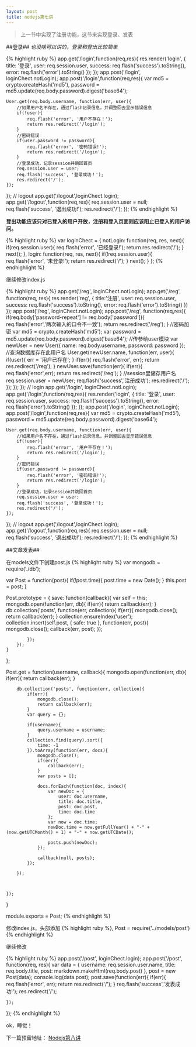```yaml
---
layout: post
title: nodejs第七讲
---
```


> 上一节中实现了注册功能，这节来实现登录、发表

##登录##
*也没啥可以讲的，登录和登出比较简单*

{% highlight ruby %}
app.get('/login',function(req,res){
    res.render('login', {
        title: '登录',
        user: req.session.user,
        success: req.flash('success').toString(),
        error: req.flash('error').toString()
    });
});
app.post('/login', loginChect.notLogin);
app.post('/login',function(req,res){
    var md5 = crypto.createHash('md5'),
        password = md5.update(req.body.password).digest('base64');

    User.get(req.body.username, function(err, user){
        //如果用户名不存在，通过flash记录信息，并调整回去显示错误信息
        if(!user){
            req.flash('error', '用户不存在！');
            return res.redirect('/login');
        }
        //密码错误
        if(user.password != password){
            req.flash('error', '密码错误!');
            return res.redirect('/login');
        }
        //登录成功，记录session并跳回首页
        req.session.user = user;
        req.flash('success', '登录成功！');
        res.redirect('/');
    });

});
//  logout
app.get('/logout',loginChect.login);
app.get('/logout',function(req,res){
    req.session.user = null;
    req.flash('success', '退出成功!');
    res.redirect('/');
});
{% endhighlight %}

**登出功能应该只对已登入的用户开放，注册和登入页面则应该阻止已登入的用户访问。**

{% highlight ruby %}
var loginChect = {
    notLogin: function(req, res, next){
        if(req.session.user){
            req.flash('error', '已经登录!');
            return res.redirect('/');
        }
        next();
    },
    login: function(req, res, next){
        if(!req.session.user){
            req.flash('error', '未登录!');
            return res.redirect('/');
        }
        next();
    }
};
{% endhighlight %}

继续修改index.js

{% highlight ruby %}
app.get('/reg', loginChect.notLogin);
app.get('/reg', function(req, res){
       res.render('reg', {
           title:'注册',
           user: req.session.user,
           success: req.flash('success').toString(),
           error: req.flash('error').toString()
       })
});
app.post('/reg', loginChect.notLogin);
app.post('/reg', function(req,res){
    if(req.body['password-repeat'] != req.body['password']){
        req.flash('error','两次输入的口令不一致');
        return res.redirect('/reg');
    }
    //密码加密
    var md5 = crypto.createHash('md5');
    var password = md5.update(req.body.password).digest('base64');
    //传参给user模块
    var newUser = new User({
        name: req.body.username,
        password: password
    });
    //查询数据库存在此用户名
    User.get(newUser.name, function(err, user){
        if(user){
            err = '用户已存在';
        }
        if(err){
            req.flash('error', err);
            return res.redirect('/reg');
        }
        newUser.save(function(err){
            if(err){
                req.flash('error',err);
                return res.redirect('/reg');
            }
            //session里储存用户名
            req.session.user = newUser;
            req.flash('success','注册成功');
            res.redirect('/');
        });
    });
});
//  login
app.get('/login', loginChect.notLogin);
app.get('/login',function(req,res){
    res.render('login', {
        title: '登录',
        user: req.session.user,
        success: req.flash('success').toString(),
        error: req.flash('error').toString()
    });
});
app.post('/login', loginChect.notLogin);
app.post('/login',function(req,res){
    var md5 = crypto.createHash('md5'),
        password = md5.update(req.body.password).digest('base64');

    User.get(req.body.username, function(err, user){
        //如果用户名不存在，通过flash记录信息，并调整回去显示错误信息
        if(!user){
            req.flash('error', '用户不存在！');
            return res.redirect('/login');
        }
        //密码错误
        if(user.password != password){
            req.flash('error', '密码错误!');
            return res.redirect('/login');
        }
        //登录成功，记录session并跳回首页
        req.session.user = user;
        req.flash('success', '登录成功！');
        res.redirect('/');
    });

});
//  logout
app.get('/logout',loginChect.login);
app.get('/logout',function(req,res){
    req.session.user = null;
    req.flash('success', '退出成功!');
    res.redirect('/');
});
{% endhighlight %}

##文章发表##

在models文件下创建post.js
{% highlight ruby %}
var mongodb = require('./db');

var Post = function(post){
    if(!post.time){
        post.time = new Date();
    }
    this.post = post;
}

Post.prototype = {
    save: function(callback){
        var self = this;
        mongodb.open(function(err, db){
            if(err){
                   return callback(err);
            }
            db.collection('posts', function(err, collection){
                if(err){
                    mongodb.close();
                    return callback(err);
                }
                collection.ensureIndex('user');
                collection.insert(self.post, {
                    safe: true
                }, function(err, post){
                    mongodb.close();
                    callback(err, post);
                });

            });
        });
    }
};

Post.get = function(username, callback){
    mongodb.open(function(err, db){
        if(err){
            return callback(err);
        }

        db.collection('posts', function(err, collection){
            if(err){
                mongodb.close();
                return callback(err);
            }
            var query = {};

            if(username){
                query.username = username;
            }
            collection.find(query).sort({
                time: -1
            }).toArray(function(err, docs){
                mongodb.close();
                if(err){
                    callback(err);
                }
                var posts = [];

                docs.forEach(function(doc, index){
                    var newDoc = {
                        user: doc.username,
                        title: doc.title,
                        post: doc.post,
                        time: doc.time
                    };
                    var now = doc.time;
                    newDoc.time = now.getFullYear() + "-" + (now.getUTCMonth() + 1) + "-" + now.getUTCDate();

                    posts.push(newDoc);
                });

                callback(null, posts);
            });

        });



    });
}

module.exports = Post;
{% endhighlight %}

修改index.js，头部添加
{% highlight ruby %}, Post = require('../models/post'){% endhighlight %}

继续修改

{% highlight ruby %}
app.post('/post', loginChect.login);
app.post('/post', function(req, res){
    var data = {
        username: req.session.user.name,
        title: req.body.title,
        post: markdown.makeHtml(req.body.post)
    },
    post = new Post(data);
    console.log(data.post);
    post.save(function(err){
        if(err){
            req.flash('error', err);
            return res.redirect('/');
        }
        req.flash('success','发表成功!');
        res.redirect('/');

    });
});
{% endhighlight %}

ok，睡觉！


下一篇预留地址：
[Nodejs第八讲](http://johnqing.github.io/posts/nodejs-08.html)
